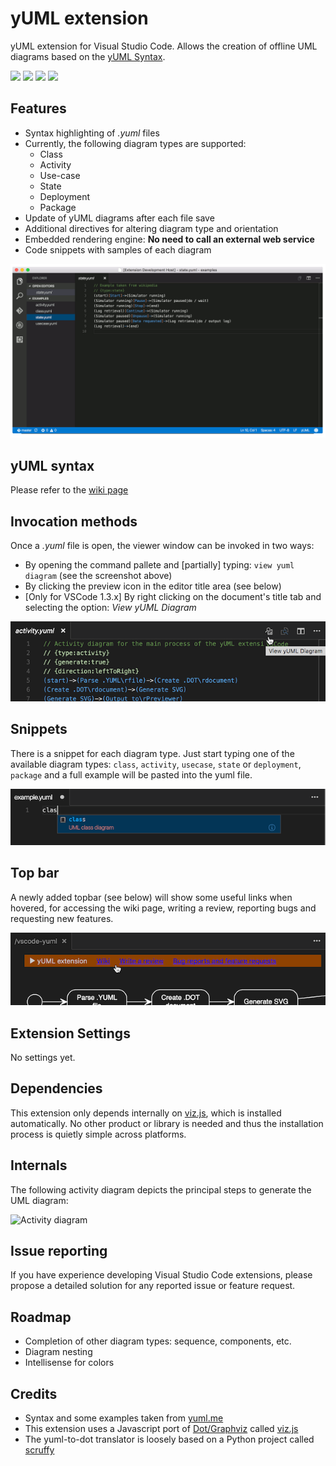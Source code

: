 # yUML extension
yUML extension for Visual Studio Code. Allows the creation of offline UML diagrams based on the [yUML Syntax](http://yuml.me/).

[![](https://vsmarketplacebadge.apphb.com/version/JaimeOlivares.yuml.svg)](https://marketplace.visualstudio.com/items?itemName=JaimeOlivares.yuml)
[![](https://vsmarketplacebadge.apphb.com/installs/JaimeOlivares.yuml.svg)](https://marketplace.visualstudio.com/items?itemName=JaimeOlivares.yuml)
[![](https://vsmarketplacebadge.apphb.com/rating/JaimeOlivares.yuml.svg)](https://marketplace.visualstudio.com/items?itemName=JaimeOlivares.yuml)
![](https://circleci.com/gh/jaime-olivares/vscode-yuml.svg?style=shield)

## Features
* Syntax highlighting of *.yuml* files
* Currently, the following diagram types are supported: 
  + Class
  + Activity 
  + Use-case
  + State
  + Deployment
  + Package
* Update of yUML diagrams after each file save
* Additional directives for altering diagram type and orientation
* Embedded rendering engine: **No need to call an external web service**
* Code snippets with samples of each diagram

![yUML extension screenshots](images/vscode-yuml.gif)

## yUML syntax
Please refer to the [wiki page](https://github.com/jaime-olivares/vscode-yuml/wiki)

## Invocation methods
Once a *.yuml* file is open, the viewer window can be invoked in two ways:
* By opening the command pallete and [partially] typing: `view yuml diagram` (see the screenshot above)
* By clicking the preview icon in the editor title area (see below)
* [Only for VSCode 1.3.x] By right clicking on the document's title tab and selecting the option: *View yUML Diagram*

![title icon](images/title_icon.png)

## Snippets
There is a snippet for each diagram type. Just start typing one of the available diagram types: 
`class`, `activity`, `usecase`, `state` or `deployment`, `package` 
and a full example will be pasted into the yuml file.

![yUML snippet screenshot](images/snippet.png)

## Top bar
A newly added topbar (see below) will show some useful links when hovered,
for accessing the wiki page, writing a review, reporting bugs and requesting new features.

![yUML snippet screenshot](images/top_bar.png)

## Extension Settings
No settings yet.

## Dependencies
This extension only depends internally on [viz.js](https://github.com/mdaines/viz.js), which is installed automatically.
No other product or library is needed and thus the installation process is quietly simple across platforms.

## Internals
The following activity diagram depicts the principal steps to generate the UML diagram:

![Activity diagram](https://cdn.rawgit.com/jaime-olivares/vscode-yuml/master/docs/yuml_activity.svg)

## Issue reporting
If you have experience developing Visual Studio Code extensions, please propose a detailed solution for any reported issue or feature request.

## Roadmap
* Completion of other diagram types: sequence, components, etc.
* Diagram nesting
* Intellisense for colors

## Credits
* Syntax and some examples taken from [yuml.me](http://yuml.me/diagram/scruffy/class/samples)
* This extension uses a Javascript port of [Dot/Graphviz](http://www.graphviz.org/) called [viz.js](https://github.com/mdaines/viz.js)
* The yuml-to-dot translator is loosely based on a Python project called [scruffy](https://github.com/aivarsk/scruffy)
